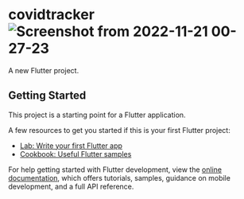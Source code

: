 # covidtracker![Screenshot from 2022-11-21 00-27-23](https://user-images.githubusercontent.com/54814827/202920677-d0f8d8af-dfbf-4ace-bc29-fe5645dc3aaf.png)


A new Flutter project.


## Getting Started

This project is a starting point for a Flutter application.

A few resources to get you started if this is your first Flutter project:

- [Lab: Write your first Flutter app](https://docs.flutter.dev/get-started/codelab)
- [Cookbook: Useful Flutter samples](https://docs.flutter.dev/cookbook)

For help getting started with Flutter development, view the
[online documentation](https://docs.flutter.dev/), which offers tutorials,
samples, guidance on mobile development, and a full API reference.
